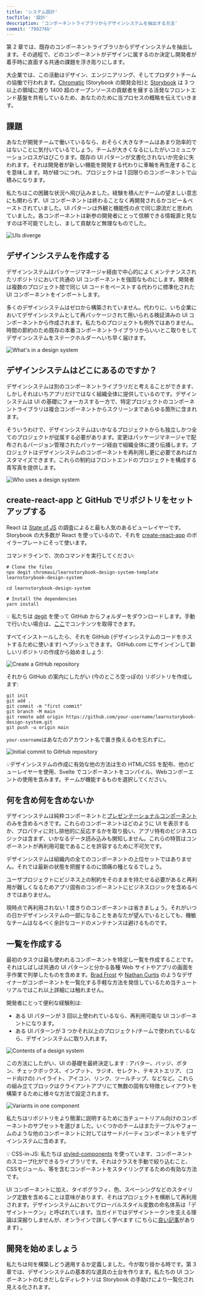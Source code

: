 ```yaml
---
title: 'システム設計'
tocTitle: '設計'
description: 'コンポーネントライブラリからデザインシステムを抽出する方法'
commit: '798276b'
---
```


第 2 章では、既存のコンポーネントライブラリからデザインシステムを抽出します。その過程で、どのコンポーネントがデザインに属するのか決定し開発者が着手時に直面する共通の課題を浮き彫りにします。

大企業では、この活動はデザイン、エンジニアリング、そしてプロダクトチームの協働で行われます。[Chromatic](https://www.chromatic.com/) (Storybook の開発会社)と [Storybook](https://storybook.js.org/) は 3 つ以上の領域に渡り 1400 超のオープンソースの貢献者を擁する活発なフロントエンド基盤を共有しているため、あなたのために当プロセスの概略を伝えていきます。

## 課題

あなたが開発チームで働いているなら、おそらく大きなチームはあまり効率的ではないことに気付いているでしょう。チームが大きくなるにしたがいコミュニケーションロスがはびこります。既存の UI パターンが文書化されないか完全に失われます。それは開発者が新しい機能を開発する代わりに車輪を再生産することを意味します。時が経つにつれ、プロジェクトは 1 回限りのコンポーネントで山積みになります。

私たちはこの困難な状況へ飛び込みました。経験を積んだチームの望ましい意志にも関わらず、UI コンポーネントは終わることなく再開発されるかコピー＆ペーストされていました。UI パターンは外観と機能性の点で同じ源流だと思われていました。各コンポーネントは新参の開発者にとって信頼できる情報源と見なすのは不可能でしたし、まして貢献など無理なものでした。

![UIs diverge](/design-systems-for-developers/design-system-inconsistent-buttons.jpg)

## デザインシステムを作成する

デザインシステムはパッケージマネージャ経由で中心的によくメンテナンスされたリポジトリにおいて共通の UI コンポーネントを強固なものにします。開発者は複数のプロジェクト間で同じ UI コードをペーストする代わりに標準化された UI コンポーネントをインポートします。

多くのデザインシステムはゼロから構築されていません。代わりに、いち企業においてデザインシステムとして再パッケージされて用いられる検証済みの UI コンポーネントから作成されます。私たちのプロジェクトも例外ではありません。時間の節約のため既存の本番コンポーネントライブラリからいいとこ取りをしてデザインシステムをステークホルダーへいち早く届けます。

![What's in a design system](/design-systems-for-developers/design-system-contents.jpg)

## デザインシステムはどこにあるのですか？

デザインシステムは別のコンポーネントライブラリだと考えることができます、しかしそれはいちアプリだけではなく組織全体に提供しているのです。デザインシステムは UI の基礎にフォーカスする一方で、特定プロジェクトのコンポーネントライブラリは複合コンポーネントからスクリーンまであらゆる箇所に含まれます。

そういうわけで、デザインシステムはいかなるプロジェクトからも独立しかつ全てのプロジェクトが従属する必要があります。変更はパッケージマネージャで配布されるバージョン管理されたパッケージ経由で組織全体に渡り伝播します。プロジェクトはデザインシステムのコンポーネントを再利用し更に必要であればカスタマイズできます。これらの制約はフロントエンドのプロジェクトを構成する青写真を提供します。

![Who uses a design system](/design-systems-for-developers/design-system-consumers.jpg)

## create-react-app と GitHub でリポジトリをセットアップする

React は [State of JS](https://stateofjs.com/) の調査によると最も人気のあるビューレイヤーです。Storybook の大多数が React を使っているので、それを [create-react-app](https://github.com/facebook/create-react-app) のボイラープレートにそって使います。

コマンドラインで、次のコマンドを実行してください:

```shell
# Clone the files
npx degit chromaui/learnstorybook-design-system-template learnstorybook-design-system

cd learnstorybook-design-system

# Install the dependencies
yarn install
```

<div class="aside">
💡 私たちは <a href="https://github.com/Rich-Harris/degit">degit</a> を使って GitHub からフォルダーをダウンロードします。手動で行いたい場合は、<a href="https://github.com/chromaui/learnstorybook-design-system-template">ここ</a>でコンテンツを取得できます。
</div>

すべてインストールしたら、それを GitHub (デザインシステムのコードをホストするために使います) へプッシュできます。 GitHub.com にサインインして新しいリポジトリの作成から始めましょう:

![Create a GitHub repository](/design-systems-for-developers/create-github-repository.png)

それから GitHub の案内にしたがい (今のところ空っぽの) リポジトリを作成します:

```shell
git init
git add .
git commit -m "first commit"
git branch -M main
git remote add origin https://github.com/your-username/learnstorybook-design-system.git
git push -u origin main
```

`your-username`はあなたのアカウント名で置き換えるのを忘れずに。

![Initial commit to GitHub repository](/design-systems-for-developers/created-github-repository.png)

<div class="aside">💡デザインシステムの作成に有効な他の方法は生の HTML/CSS を配布、他のビューレイヤーを使用、Svelte でコンポーネントをコンパイル、Webコンポーエントの使用を含みます。チームが機能するものを選択してください。</div>

## 何を含め何を含めないか

デザインシステムは純粋コンポーネントと[プレゼンテーショナルコンポーネント](https://medium.com/@dan_abramov/smart-and-dumb-components-7ca2f9a7c7d0)のみを含めるべきです。これらのコンポーネントはどのように UI を表示するか、プロパティに対し排他的に反応するかを取り扱い、アプリ特有のビジネスロジックは含まず、いかなるデータ読み込みも関知しません。これらの特質はコンポーネントが再利用可能であることを許容するために不可欠です。

デザインシステムは組織内の全てのコンポーネントの上位セットではありません。それでは最新の状態を把握するのに頭痛の種となるでしょう。

ユーザプロジェクトにビジネス上の制約をそのままを持たせる必要があると再利用が難しくなるためアプリ固有のコンポーネントにビジネスロジックを含めるべきではありません。

現時点で再利用されない 1 度きりのコンポーネントは省きましょう。それがいつの日かデザインシステムの一部になることをあなたが望んでいるとしても、機敏なチームはなるべく余計なコードのメンテナンスは避けるものです。

## 一覧を作成する

最初のタスクは最も使われるコンポーネントを特定し一覧を作成することです。それはしばしば共通の UI パターンと分かる各種 Web サイトやアプリの画面を手作業で列挙したものを含めます。[Brad Frost](http://bradfrost.com/blog/post/interface-inventory/) や [Nathan Curtis](https://medium.com/eightshapes-llc/the-component-cut-up-workshop-1378ae110517) のようなデザイナーがコンポーネントを一覧化する手軽な方法を発信しているため当チュートリアルではこれ以上詳細には触れません。

開発者にとって便利な経験則は:

- ある UI パターンが 3 回以上使われているなら、再利用可能な UI コンポーネントになります。
- ある UI パターンが 3 つかそれ以上のプロジェクト/チームで使われているなら、デザインシステムに取り入れます。

![Contents of a design system](/design-systems-for-developers/design-system-grid.png)

この方法にしたがい、UI の基礎を最終決定します : アバター、バッジ、ボタン、チェックボックス、インプット、ラジオ、セレクト、テキストエリア、 (コード向けの) ハイライト、アイコン、リンク、ツールチップ、などなど。これらの組み立てブロックはクライアントアプリにて無数の固有な特徴とレイアウトを構築するために様々な方法で設定されます。

![Variants in one component](/design-systems-for-developers/design-system-consolidate-into-one-button.jpg)

私たちはリポジトリをより簡潔に説明するために当チュートリアル向けのコンポーネントのサブセットを選びました。いくつかのチームはまたテーブルやフォームのような他のコンポーネントに対してはサードパーティコンポーネントをデザインシステムに含めます。

<div class="aside">💡 CSS-in-JS: 私たちは <a href="https://www.styled-components.com">styled-components</a> を使っています、コンポーネントのスコープ化ができるライブラリです。それはクラスを手動で絞り込むこと、CSSモジュール、等を含むコンポーネントをスタイリングするための有効な方法です。</div>

UI コンポーネントに加え、タイポグラフィ、色、スペーシングなどのスタイリング定数を含めることは意味があります、それはプロジェクトを横断して再利用されます。デザインシステムにおいてグローバルスタイル変数の命名体系は「デザイントークン」と呼ばれています。当ガイドではデザイントークンを支える理論は深掘りしませんが、オンラインで詳しく学べます (こちらに[良い記事](https://medium.com/eightshapes-llc/tokens-in-design-systems-25dd82d58421)があります) 。

## 開発を始めましょう

私たちは何を構築しどう適用するか定義しました。今が取り掛かる時です。第 3 章では、デザインシステムの基本的な道具の土台を作ります。私たちの UI コンポーネントのむきだしなディレクトリは Storybook の手助けにより一覧化され見える化されます。
